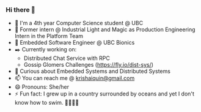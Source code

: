 ### Hi there 👋 


<!-- **krishaiquin/krishaiquin** is a ✨ _special_ ✨ repository because its `README.md` (this file) appears on your GitHub profile.

Here are some ideas to get you started: -->
* 👩 I'm a 4th year Computer Science student @ UBC
* 👔 Former intern @ Industrial Light and Magic as Production Engineering Intern in the Platform Team
* 💼 Embedded Software Engineer @ UBC Bionics
* ✒️ Currently working on:
    * Distributed Chat Service with RPC
    * Gossip Glomers Challenges (https://fly.io/dist-sys/)
    <!-- * Novice Version of MiMU Gloves (https://tinyurl.com/48zp8tmr) -->
* 💬 Curious about Embedded Systems and Distributed Systems
* 📫 You can reach me @ krishaiquin@gmail.com
* 😄 Pronouns: She/her
* ⚡ Fun fact: I grew up in a country surrounded by oceans and yet I don't know how to swim. 🙅‍♀️🏊‍♀️

<!-- - 👯 I’m looking to collaborate on ...
- 🤔 I’m looking for help with ...
- 💬 Ask me about ... -->




